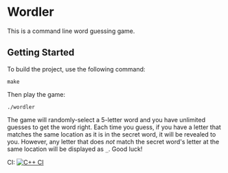 # Wordler

This is a command line word guessing game.

## Getting Started

To build the project, use the following command:

```
make
```

Then play the game:

```
./wordler
```

The game will randomly-select a 5-letter word and you have unlimited guesses to get the word right. Each time you guess, if you have a letter that matches the same location as it is in the secret word, it will be revealed to you. However, any letter that does *not* match the secret word's letter at the same location will be displayed as `_`. Good luck!

CI:
[![C++ CI](https://github.com/SGurmanjeet22/Wordler/actions/workflows/main.yml/badge.svg)](https://github.com/SGurmanjeet22/Wordler/actions/workflows/main.yml)
